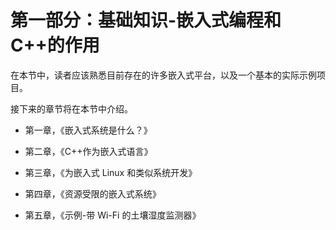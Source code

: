 # 第一部分：基础知识-嵌入式编程和 C++的作用

在本节中，读者应该熟悉目前存在的许多嵌入式平台，以及一个基本的实际示例项目。

接下来的章节将在本节中介绍。

+   第一章，《嵌入式系统是什么？》

+   第二章，《C++作为嵌入式语言》

+   第三章，《为嵌入式 Linux 和类似系统开发》

+   第四章，《资源受限的嵌入式系统》

+   第五章，《示例-带 Wi-Fi 的土壤湿度监测器》
